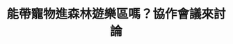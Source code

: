 ---
id: "27"
lang: zh-tw
publish: "FALSE"
description: 「全台國家森林公園、樂園，開放持有『狂犬病注射證明』、『晶片證明』之寵物進入」連署案
selected: "FALSE"
blog_selected: "FALSE"
title: 能帶寵物進森林遊樂區嗎？協作會議來討論
introduction:
  content: >-
    最初依法禁止寵物進入森林遊樂區是基於狂犬病防疫的需求，因此本案的提案人希望能藉由增加相關規範，讓符合條件的飼主可以帶寵物進入全台國家森林公園同遊。

    本案的其中一個面向是攜帶寵物至森林遊樂區造成的影響。除了可能傳染疾病外，留下的氣味也會使野生動物改變習慣的路徑，影響他們的生活，因此在經過各方討論後，有狂犬病、有野生動物的區域，傾向仍不開放寵物進入，但可考量開放鄰近都市，或是環境較不敏感之區域，配合飼主攜帶「狂犬病注射證明」及「寵物晶片注射證明」文件之規定，並嚴禁不繫牽繩讓寵物落地，在飼主盡到相應責任的前提上，打造更符合寵物友善的景點。
  image: https://pdis.nat.gov.tw/assets/imgs/8417457b7c57537102191f5d4669014959401bb7.JPG
color: green
join:
  type: 提
  title: 全台國家森林公園、樂園，開放持有「狂犬病注射證明」、「晶片證明」之寵物進入
  link: https://join.gov.tw/idea/detail/9404b408-88c7-4673-b889-6eddd949827e
  image: https://cm.pdis.tw/images/post/1OI59zgcdz22-tQHbwNBiHTr21N_cD8S-.jpg
layout: post
departments:
  - 農委會
embed:
  agenda_book:
    links:
      - https://issuu.com/pdis.tw/docs/_aa4c736da40aed
  mind_map:
    links:
      - https://miro.com/app/live-embed/o9J_kziQsdY=/?moveToViewport=-3886,-2156,6426,3203
  proposer_slide:
    links:
      - https://issuu.com/pdis.tw/docs/20180202-_______________.pptx_62e41641272160
  ministry_slide:
    links:
      - https://issuu.com/pdis.tw/docs/20180202-_______________.pptx
  host_slide:
    links:
      - https://issuu.com/pdis.tw/docs/20180202-_______________
  transcript:
    links:
      - https://sayit.pdis.nat.gov.tw/2018-02-02-%E9%96%8B%E6%94%BE%E6%94%BF%E5%BA%9C%E7%AC%AC%E4%BA%8C%E5%8D%81%E4%B8%83%E6%AC%A1%E5%8D%94%E4%BD%9C%E6%9C%83%E8%AD%B0
blogs:
  - https://pdis.nat.gov.tw/zh-TW/blog/%E5%8D%94%E4%BD%9C%E6%9C%83%E8%AD%B0%E6%9C%89%E5%85%B1%E8%AD%98-%E5%AF%B5%E7%89%A9%E5%8F%8B%E5%96%84%E6%87%89%E5%85%BC%E9%A1%A7%E9%87%8E%E7%94%9F%E5%8B%95%E7%89%A9%E6%AC%8A%E7%9B%8A/
---